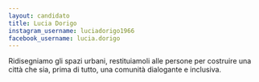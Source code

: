 ```yaml
---
layout: candidato
title: Lucia Dorigo
instagram_username: luciadorigo1966
facebook_username: lucia.dorigo
---
```

Ridisegniamo gli spazi urbani,  restituiamoli alle persone per costruire una città che sia, prima di tutto, una comunità dialogante e inclusiva.